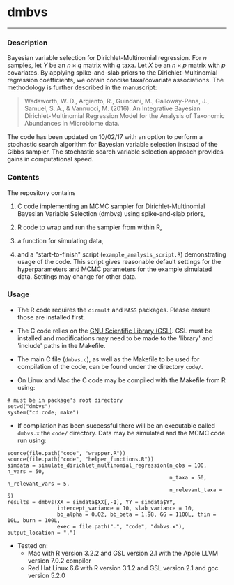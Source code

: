 dmbvs
===

---

### Description

Bayesian variable selection for Dirichlet-Multinomial regression. For $n$ 
samples, let $Y$ be an $n \times q$ matrix with $q$ taxa. Let $X$ be an 
$n \times p$ matrix with $p$ covariates. By applying spike-and-slab priors to 
the Dirichlet-Multinomial regression coefficients, we obtain concise 
taxa/covariate associations. The methodology is further described in the 
manuscript:

> Wadsworth, W. D., Argiento, R., Guindani, M., Galloway-Pena, J., Samuel, S. A., & 
> Vannucci, M. (2016). An Integrative Bayesian Dirichlet-Multinomial Regression 
> Model for the Analysis of Taxonomic Abundances in Microbiome data.

The code has been updated on 10/02/17 with an option to perform a stochastic 
search algorithm for Bayesian variable selection instead of the Gibbs sampler. 
The stochastic search variable selection approach provides gains in computational 
speed.

### Contents

The repository contains 

1. C code implementing an MCMC sampler for Dirichlet-Multinomial Bayesian 
Variable Selection (dmbvs) using spike-and-slab priors, 

2. R code to wrap and run the sampler from within R, 

3. a function for simulating data, 

4. and a "start-to-finish" script (`example_analysis_script.R`) demonstrating 
usage of the code. This script gives reasonable default settings for the 
hyperparameters and MCMC parameters for the example simulated data. Settings may 
change for other data.

### Usage

* The R code requires the `dirmult` and `MASS` packages. Please ensure those are 
installed first. 

* The C code relies on the [GNU Scientific Library (GSL)](https://www.gnu.org/software/gsl/). 
GSL must be installed and modifications may need to be made to the 'library' 
and 'include' paths in the Makefile.

* The main C file (`dmbvs.c`), as well as the Makefile to be used for compilation 
of the code, can be found under the directory `code/`.

* On Linux and Mac the C code may be compiled with the Makefile from R using:

```{r}
# must be in package's root directory
setwd("dmbvs")
system("cd code; make")
```

* If compilation has been successful there will be an executable called `dmbvs.x` 
the `code/` directory. Data may be simulated and the MCMC code run using:

```{r}
source(file.path("code", "wrapper.R"))
source(file.path("code", "helper_functions.R"))
simdata = simulate_dirichlet_multinomial_regression(n_obs = 100, n_vars = 50,
                                                    n_taxa = 50, n_relevant_vars = 5,
                                                    n_relevant_taxa = 5)
results = dmbvs(XX = simdata$XX[,-1], YY = simdata$YY, 
                intercept_variance = 10, slab_variance = 10, 
                bb_alpha = 0.02, bb_beta = 1.98, GG = 1100L, thin = 10L, burn = 100L,
                exec = file.path(".", "code", "dmbvs.x"), output_location = ".")
```

* Tested on:
    * Mac with R version 3.2.2 and GSL version 2.1 with the Apple LLVM version 
    7.0.2 compiler
    * Red Hat Linux 6.6 with R version 3.1.2 and GSL version 2.1 and gcc 
    version 5.2.0

